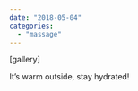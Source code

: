 ```yaml
---
date: "2018-05-04"
categories: 
  - "massage"
---
```


\[gallery\]

It’s warm outside, stay hydrated!

